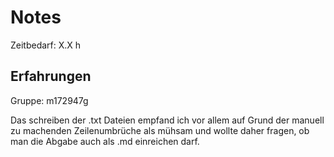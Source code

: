 # Notes

Zeitbedarf: X.X h

## Erfahrungen
Gruppe: m172947g

Das schreiben der .txt Dateien empfand ich vor allem auf Grund der manuell zu machenden Zeilenumbrüche als mühsam und wollte daher fragen, ob man die Abgabe auch als .md einreichen darf.

